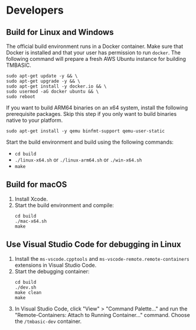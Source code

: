 # Developers

## Build for Linux and Windows
The official build environment runs in a Docker container. Make sure that Docker is installed and that your user has permission to run `docker`. The following command will prepare a fresh AWS Ubuntu instance for building TMBASIC.

```
sudo apt-get update -y && \
sudo apt-get upgrade -y && \
sudo apt-get install -y docker.io && \
sudo usermod -aG docker ubuntu && \
sudo reboot
```

If you want to build ARM64 binaries on an x64 system, install the following prerequisite packages. Skip this step if you only want to build binaries native to your platform.

```
sudo apt-get install -y qemu binfmt-support qemu-user-static
```

Start the build environment and build using the following commands:
- `cd build`
- `./linux-x64.sh` or `./linux-arm64.sh` or `./win-x64.sh`
- `make`

## Build for macOS
1. Install Xcode.
1. Start the build environment and compile:
    ```
    cd build
    ./mac-x64.sh
    make
    ```

## Use Visual Studio Code for debugging in Linux
1. Install the `ms-vscode.cpptools` and `ms-vscode-remote.remote-containers` extensions in Visual Studio Code.
1. Start the debugging container:
    ```
    cd build
    ./dev.sh
    make clean
    make
    ```
1. In Visual Studio Code, click "View" > "Command Palette..." and run the "Remote-Containers: Attach to Running Container..." command. Choose the `/tmbasic-dev` container.
